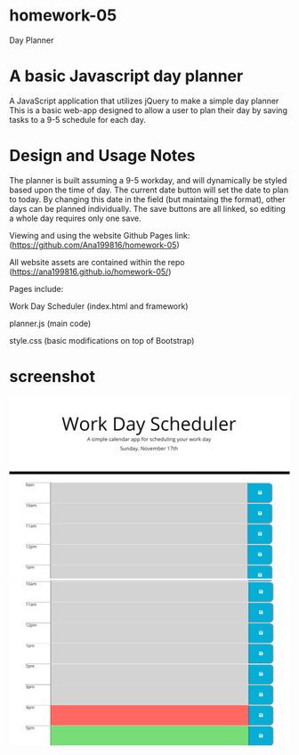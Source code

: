 # homework-05
Day Planner
# A basic Javascript day planner

A JavaScript application that utilizes jQuery to make a simple day planner
This is a basic web-app designed to allow a user to plan their day by saving tasks to a 9-5 schedule for each day.

# Design and Usage Notes
The planner is built assuming a 9-5 workday, and will dynamically be styled based upon the time of day. The current date button will set the date to plan to today. By changing this date in the field (but maintaing the format), other days can be planned individually. The save buttons are all linked, so editing a whole day requires only one save.

Viewing and using the website
Github Pages link: (https://github.com/Ana199816/homework-05)

All website assets are contained within the repo (https://ana199816.github.io/homework-05/)

Pages include:

Work Day Scheduler (index.html and framework)

planner.js (main code)

style.css (basic modifications on top of Bootstrap)

# screenshot
<img src="assets/img/work.day.png">
<img src="assets/img/work.day1.png">

